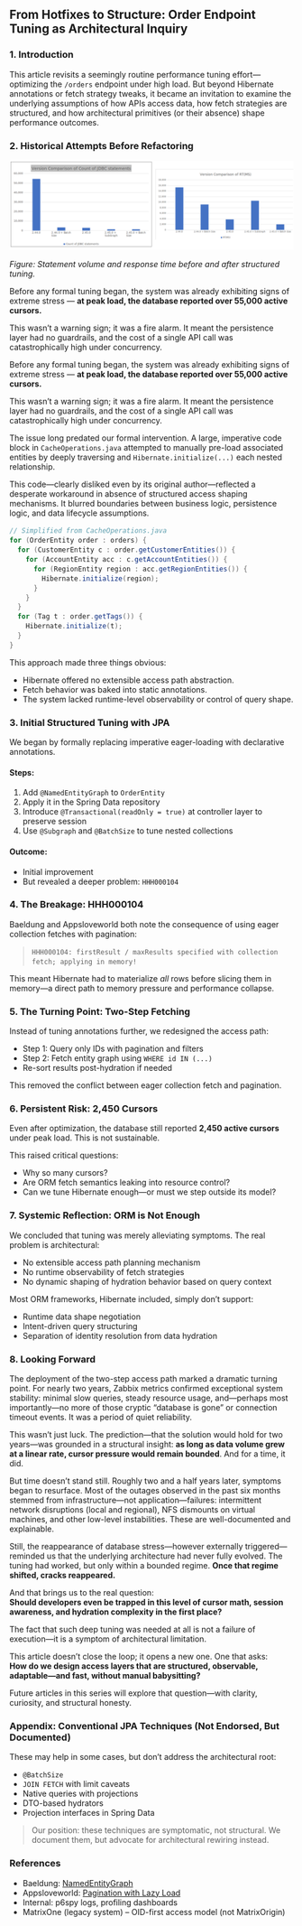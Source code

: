 ## From Hotfixes to Structure: Order Endpoint Tuning as Architectural Inquiry

### 1. Introduction

This article revisits a seemingly routine performance tuning effort—optimizing the `/orders` endpoint under high load. But beyond Hibernate annotations or fetch strategy tweaks, it became an invitation to examine the underlying assumptions of how APIs access data, how fetch strategies are structured, and how architectural primitives (or their absence) shape performance outcomes.

### 2. Historical Attempts Before Refactoring

![Version Comparison of JDBC statements and RT(ms)](../assets/jdbc-rt-comparison.png)

*Figure: Statement volume and response time before and after structured tuning.*

Before any formal tuning began, the system was already exhibiting signs of extreme stress — **at peak load, the database reported over 55,000 active cursors.**

This wasn’t a warning sign; it was a fire alarm. It meant the persistence layer had no guardrails, and the cost of a single API call was catastrophically high under concurrency.

Before any formal tuning began, the system was already exhibiting signs of extreme stress — **at peak load, the database reported over 55,000 active cursors.**

This wasn’t a warning sign; it was a fire alarm. It meant the persistence layer had no guardrails, and the cost of a single API call was catastrophically high under concurrency.

The issue long predated our formal intervention. A large, imperative code block in `CacheOperations.java` attempted to manually pre-load associated entities by deeply traversing and `Hibernate.initialize(...)` each nested relationship.

This code—clearly disliked even by its original author—reflected a desperate workaround in absence of structured access shaping mechanisms. It blurred boundaries between business logic, persistence logic, and data lifecycle assumptions.

```java
// Simplified from CacheOperations.java
for (OrderEntity order : orders) {
  for (CustomerEntity c : order.getCustomerEntities()) {
    for (AccountEntity acc : c.getAccountEntities()) {
      for (RegionEntity region : acc.getRegionEntities()) {
        Hibernate.initialize(region);
      }
    }
  }
  for (Tag t : order.getTags()) {
    Hibernate.initialize(t);
  }
}
```

This approach made three things obvious:

- Hibernate offered no extensible access path abstraction.
- Fetch behavior was baked into static annotations.
- The system lacked runtime-level observability or control of query shape.

### 3. Initial Structured Tuning with JPA

We began by formally replacing imperative eager-loading with declarative annotations.

#### Steps:

1. Add `@NamedEntityGraph` to `OrderEntity`
2. Apply it in the Spring Data repository
3. Introduce `@Transactional(readOnly = true)` at controller layer to preserve session
4. Use `@Subgraph` and `@BatchSize` to tune nested collections

#### Outcome:

- Initial improvement
- But revealed a deeper problem: `HHH000104`

### 4. The Breakage: HHH000104

Baeldung and Appsloveworld both note the consequence of using eager collection fetches with pagination:

> `HHH000104: firstResult / maxResults specified with collection fetch; applying in memory!`

This meant Hibernate had to materialize *all* rows before slicing them in memory—a direct path to memory pressure and performance collapse.

### 5. The Turning Point: Two-Step Fetching

Instead of tuning annotations further, we redesigned the access path:

- Step 1: Query only IDs with pagination and filters
- Step 2: Fetch entity graph using `WHERE id IN (...)`
- Re-sort results post-hydration if needed

This removed the conflict between eager collection fetch and pagination.

### 6. Persistent Risk: 2,450 Cursors

Even after optimization, the database still reported **2,450 active cursors** under peak load. This is not sustainable.

This raised critical questions:

- Why so many cursors?
- Are ORM fetch semantics leaking into resource control?
- Can we tune Hibernate enough—or must we step outside its model?

### 7. Systemic Reflection: ORM is Not Enough

We concluded that tuning was merely alleviating symptoms. The real problem is architectural:

- No extensible access path planning mechanism
- No runtime observability of fetch strategies
- No dynamic shaping of hydration behavior based on query context

Most ORM frameworks, Hibernate included, simply don’t support:

- Runtime data shape negotiation
- Intent-driven query structuring
- Separation of identity resolution from data hydration

### 8. Looking Forward

The deployment of the two-step access path marked a dramatic turning point. For nearly two years, Zabbix metrics confirmed exceptional system stability: minimal slow queries, steady resource usage, and—perhaps most importantly—no more of those cryptic “database is gone” or connection timeout events. It was a period of quiet reliability.

This wasn’t just luck. The prediction—that the solution would hold for two years—was grounded in a structural insight: **as long as data volume grew at a linear rate, cursor pressure would remain bounded**. And for a time, it did.

But time doesn’t stand still. Roughly two and a half years later, symptoms began to resurface. Most of the outages observed in the past six months stemmed from infrastructure—not application—failures: intermittent network disruptions (local and regional), NFS dismounts on virtual machines, and other low-level instabilities. These are well-documented and explainable.

Still, the reappearance of database stress—however externally triggered—reminded us that the underlying architecture had never fully evolved. The tuning had worked, but only within a bounded regime. **Once that regime shifted, cracks reappeared.**

And that brings us to the real question:\
**Should developers even be trapped in this level of cursor math, session awareness, and hydration complexity in the first place?**

The fact that such deep tuning was needed at all is not a failure of execution—it is a symptom of architectural limitation.

This article doesn’t close the loop; it opens a new one. One that asks:\
**How do we design access layers that are structured, observable, adaptable—and fast, without manual babysitting?**

Future articles in this series will explore that question—with clarity, curiosity, and structural honesty.

### Appendix: Conventional JPA Techniques (Not Endorsed, But Documented)

These may help in some cases, but don’t address the architectural root:

- `@BatchSize`
- `JOIN FETCH` with limit caveats
- Native queries with projections
- DTO-based hydrators
- Projection interfaces in Spring Data

> Our position: these techniques are symptomatic, not structural. We document them, but advocate for architectural rewiring instead.

### References

- Baeldung: [NamedEntityGraph](https://www.baeldung.com/spring-data-jpa-named-entity-graphs)
- Appsloveworld: [Pagination with Lazy Load](https://www.appsloveworld.com/springboot/100/123/using-spring-data-jpa-entitygraph-with-lazy-load-mode-for-namedattributenode-fiel)
- Internal: p6spy logs, profiling dashboards
- MatrixOne (legacy system) – OID-first access model (not MatrixOrigin)

